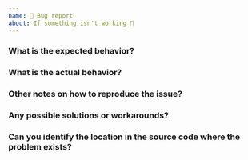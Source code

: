 ```yaml
---
name: 🐜 Bug report
about: If something isn't working 🔧
---
```


### What is the expected behavior?

### What is the actual behavior?

### Other notes on how to reproduce the issue?

### Any possible solutions or workarounds?

### Can you identify the location in the source code where the problem exists?
